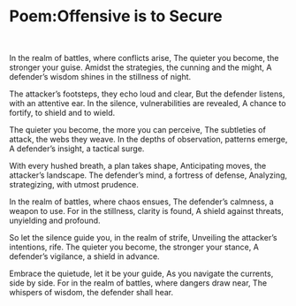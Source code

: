 # Poem:Offensive is to Secure

​													

In the realm of battles, where conflicts arise,
The quieter you become, the stronger your guise.
Amidst the strategies, the cunning and the might,
A defender’s wisdom shines in the stillness of night.

The attacker’s footsteps, they echo loud and clear,
But the defender listens, with an attentive ear.
In the silence, vulnerabilities are revealed,
A chance to fortify, to shield and to wield.

The quieter you become, the more you can perceive,
The subtleties of attack, the webs they weave.
In the depths of observation, patterns emerge,
A defender’s insight, a tactical surge.

With every hushed breath, a plan takes shape,
Anticipating moves, the attacker’s landscape.
The defender’s mind, a fortress of defense,
Analyzing, strategizing, with utmost prudence.

In the realm of battles, where chaos ensues,
The defender’s calmness, a weapon to use.
For in the stillness, clarity is found,
A shield against threats, unyielding and profound.

So let the silence guide you, in the realm of strife,
Unveiling the attacker’s intentions, rife.
The quieter you become, the stronger your stance,
A defender’s vigilance, a shield in advance.

Embrace the quietude, let it be your guide,
As you navigate the currents, side by side.
For in the realm of battles, where dangers draw near,
The whispers of wisdom, the defender shall hear.